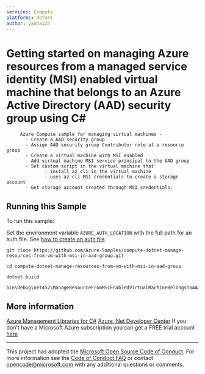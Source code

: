 ```yaml
---
services: Compute
platforms: dotnet
author: yaohaizh
---
```


# Getting started on managing Azure resources from a managed service identity (MSI) enabled virtual machine that belongs to an Azure Active Directory (AAD) security group using C# #

         Azure Compute sample for managing virtual machines -
           - Create a AAD security group
           - Assign AAD security group Contributor role at a resource group
           - Create a virtual machine with MSI enabled
           - Add virtual machine MSI service principal to the AAD group
           - Set custom script in the virtual machine that
                  - install az cli in the virtual machine
                  - uses az cli MSI credentials to create a storage account
           - Get storage account created through MSI credentials.


## Running this Sample ##

To run this sample:

Set the environment variable `AZURE_AUTH_LOCATION` with the full path for an auth file. See [how to create an auth file](https://github.com/Azure/azure-libraries-for-net/blob/master/AUTH.md).

    git clone https://github.com/Azure-Samples/compute-dotnet-manage-resources-from-vm-with-msi-in-aad-group.git

    cd compute-dotnet-manage-resources-from-vm-with-msi-in-aad-group
  
    dotnet build
    
    bin\Debug\net452\ManageResourceFromMSIEnabledVirtualMachineBelongsToAADGroup.exe

## More information ##

[Azure Management Libraries for C#](https://github.com/Azure/azure-sdk-for-net/tree/Fluent)
[Azure .Net Developer Center](https://azure.microsoft.com/en-us/develop/net/)
If you don't have a Microsoft Azure subscription you can get a FREE trial account [here](http://go.microsoft.com/fwlink/?LinkId=330212)

---

This project has adopted the [Microsoft Open Source Code of Conduct](https://opensource.microsoft.com/codeofconduct/). For more information see the [Code of Conduct FAQ](https://opensource.microsoft.com/codeofconduct/faq/) or contact [opencode@microsoft.com](mailto:opencode@microsoft.com) with any additional questions or comments.